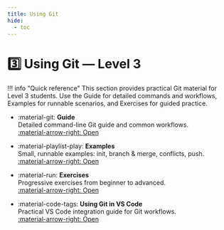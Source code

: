 ```yaml
---
title: Using Git
hide:
  - toc
---
```


# 3️⃣ Using Git — Level 3

!!! info "Quick reference"
	This section provides practical Git material for Level 3 students. Use the Guide for detailed commands and workflows, Examples for runnable scenarios, and Exercises for guided practice.

<div class="grid cards" markdown>

-   :material-git: **Guide**  
	Detailed command-line Git guide and common workflows.  
	[:material-arrow-right: Open](guide/)

-   :material-playlist-play: **Examples**  
	Small, runnable examples: init, branch & merge, conflicts, push.  
	[:material-arrow-right: Open](examples/)

-   :material-run: **Exercises**  
	Progressive exercises from beginner to advanced.  
	[:material-arrow-right: Open](exercises/)

-   :material-code-tags: **Using Git in VS Code**  
	Practical VS Code integration guide for Git workflows.  
	[:material-arrow-right: Open](using-vs-code/)

</div>

